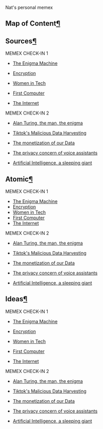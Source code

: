 
Nat's personal memex

## Map of Content[¶](https://natmeng.github.io/memx2/#map-of-content "Permanent link")

## Sources[¶](https://natmeng.github.io/memx2/#sources "Permanent link")

MEMEX CHECK-IN 1

-   [The Enigma Machine](https://natmeng.github.io/memx2/sources/Enigma_Machine/)

-   [Encryption](https://natmeng.github.io/memx2/sources/Encryption/)

-   [Women in Tech](https://natmeng.github.io/memx2/sources/Women_In_Tech/)

-   [First Computer](https://natmeng.github.io/memx2/sources/The_First_Computer/)

-   [The Internet](https://natmeng.github.io/memx2/sources/The_Internet/)


MEMEX CHECK-IN 2

-   [Alan Turing, the man, the enigma](https://natmeng.github.io/memx2/sources/AlanTuring/)

-  [Tiktok's Malicious Data Harvesting](https://natmeng.github.io/memx2/sources/Tiktok_Data/)

-  [The monetization of our Data](https://natmeng.github.io/memx2/sources/Data_Selling/)

-  [The privacy concern of voice assistants](https://natmeng.github.io/memx2/sources/Alexa_Privacy/)

-  [Artificial Intelligence, a sleeping giant](https://natmeng.github.io/memx2/sources/ArtificialIntelligence/)



## Atomic[¶](https://natmeng.github.io/memx2/#atomic "Permanent link")

MEMEX CHECK-IN 1

-   [The Enigma Machine](https://natmeng.github.io/memx2/atomic/Enigma/)
-   [Encryption](https://natmeng.github.io/memx2/atomic/Encryption/)
-   [Women in Tech](https://natmeng.github.io/memx2/atomic/Women_In_Tech/)
-   [First Computer](https://natmeng.github.io/memx2/atomic/First_Computer/)
-   [The Internet](https://natmeng.github.io/memx2/atomic/The_Internet/)

MEMEX CHECK-IN 2

-   [Alan Turing, the man, the enigma](https://natmeng.github.io/memx2/atomic/AlanTuring/)

-  [Tiktok's Malicious Data Harvesting](https://natmeng.github.io/memx2/atomic/Tiktok_Data/)

-  [The monetization of our Data](https://natmeng.github.io/memx2/atomic/Data_Selling/)

-  [The privacy concern of voice assistants](https://natmeng.github.io/memx2/atomic/Alexa_Privacy/)

-  [Artificial Intelligence, a sleeping giant](https://natmeng.github.io/memx2/atomic/ArtificialIntelligence/)



## Ideas[¶](https://natmeng.github.io/memx2/#ideas "Permanent link")

MEMEX CHECK-IN 1

-   [The Enigma Machine](https://natmeng.github.io/memx2/ideas/Enigma/)

-   [Encryption](https://natmeng.github.io/memx2/ideas/Encryption/)

-   [Women in Tech](https://natmeng.github.io/memx2/ideas/Women_In_Tech/)

-   [First Computer](https://natmeng.github.io/memx2/ideas/First_Computer/)

-   [The Internet](https://natmeng.github.io/memx2/ideas/The_Internet/)



MEMEX CHECK-IN 2

-   [Alan Turing, the man, the enigma](https://natmeng.github.io/memx2/ideas/AlanTuring/)

-  [Tiktok's Malicious Data Harvesting](https://natmeng.github.io/memx2/ideas/Tiktok_Data/)

-  [The monetization of our Data](https://natmeng.github.io/memx2/ideas/Data_Selling/)

-  [The privacy concern of voice assistants](https://natmeng.github.io/memx2/ideas/Alexa_Privacy/)

-  [Artificial Intelligence, a sleeping giant](https://natmeng.github.io/memx2/ideas/ArtificialIntelligence/)

